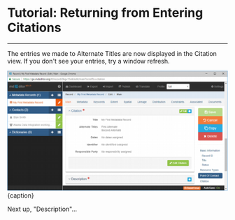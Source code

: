 # Tutorial: Returning from Entering Citations 
---

The entries we made to <span class="md-element">Alternate Titles</span> are now displayed in the <span class="md-panel">Citation</span> view. If you don't see your entries, try a window refresh.  

![Edit Window - Main - Main Resource Citation](/assets/get-started/edit-window-main-citation-3.png){caption}

Next up, "Description"...
